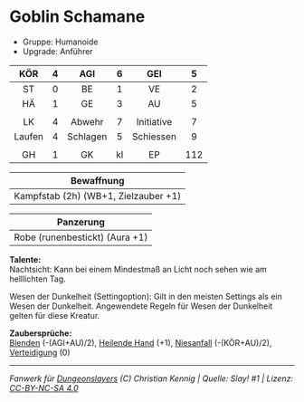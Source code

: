 # Goblin Schamane  
- Gruppe: Humanoide  
- Upgrade: Anführer  

| KÖR | 4 | AGI | 6 | GEI | 5 |
| :-: | :-: | :-: | :-: | :-: | :-: |
| ST | 0 | BE | 1 | VE | 2 |
| HÄ | 1 | GE | 3 | AU | 5 |
|  |
| LK | 4 | Abwehr | 7 | Initiative | 7 |
| Laufen | 4 | Schlagen | 5 | Schiessen | 9 |
|  |
| GH | 1 | GK | kl | EP | 112 |

| Bewaffnung |
| --- |
| Kampfstab (2h) (WB+1, Zielzauber +1) |


| Panzerung |
| --- |
| Robe (runenbestickt) (Aura +1) |


**Talente:**  
Nachtsicht: Kann bei einem Mindestmaß an Licht noch sehen wie am helllichten Tag.

Wesen der Dunkelheit (Settingoption): Gilt in den meisten Settings als ein Wesen der Dunkelheit. Angewendete Regeln für Wesen der Dunkelheit gelten für diese Kreatur.


**Zaubersprüche:**  
[Blenden](/grw/zauber/blenden.md) (-(AGI+AU)/2), [Heilende Hand](/grw/zauber/heilende-hand.md) (+1), [Niesanfall](/grw/zauber/niesanfall.md) (-(KÖR+AU)/2), [Verteidigung](/grw/zauber/verteidigung.md) (0)




___
*Fanwerk für [Dungeonslayers](https://www.dungeonslayers.net/) (C) Christian Kennig | Quelle: Slay! #1 | Lizenz: [CC-BY-NC-SA 4.0](https://creativecommons.org/licenses/by-nc-sa/4.0/deed.de)*